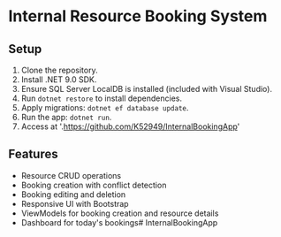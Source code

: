 # Internal Resource Booking System

## Setup
1. Clone the repository.
2. Install .NET 9.0 SDK.
3. Ensure SQL Server LocalDB is installed (included with Visual Studio).
4. Run `dotnet restore` to install dependencies.
5. Apply migrations: `dotnet ef database update`.
6. Run the app: `dotnet run`.
7. Access at '.https://github.com/K52949/InternalBookingApp'

## Features
- Resource CRUD operations
- Booking creation with conflict detection
- Booking editing and deletion
- Responsive UI with Bootstrap
- ViewModels for booking creation and resource details
- Dashboard for today's bookings# InternalBookingApp
